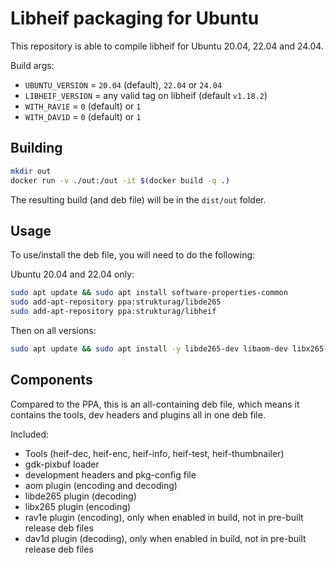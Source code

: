 # Libheif packaging for Ubuntu

This repository is able to compile libheif for Ubuntu 20.04, 22.04 and 24.04.

Build args:

- `UBUNTU_VERSION` = `20.04` (default), `22.04` or `24.04`
- `LIBHEIF_VERSION` = any valid tag on libheif (default `v1.18.2`)
- `WITH_RAV1E` = `0` (default) or `1`
- `WITH_DAV1D` = `0` (default) or `1`

## Building

```bash
mkdir out
docker run -v ./out:/out -it $(docker build -q .)
```

The resulting build (and deb file) will be in the `dist/out` folder.

## Usage

To use/install the deb file, you will need to do the following:

Ubuntu 20.04 and 22.04 only:

```bash
sudo apt update && sudo apt install software-properties-common
sudo add-apt-repository ppa:strukturag/libde265
sudo add-apt-repository ppa:strukturag/libheif
```

Then on all versions:

```bash
sudo apt update && sudo apt install -y libde265-dev libaom-dev libx265-dev zlib1g-dev libbrotli-dev libpng-dev libjpeg-dev libtiff-dev --no-install-recommends
```

## Components

Compared to the PPA, this is an all-containing deb file, which means it contains the tools, dev headers and plugins all in one deb file.

Included:

 - Tools (heif-dec, heif-enc, heif-info, heif-test, heif-thumbnailer)
 - gdk-pixbuf loader
 - development headers and pkg-config file
 - aom plugin (encoding and decoding)
 - libde265 plugin (decoding)
 - libx265 plugin (encoding)
 - rav1e plugin (encoding), only when enabled in build, not in pre-built release deb files
 - dav1d plugin (decoding), only when enabled in build, not in pre-built release deb files
